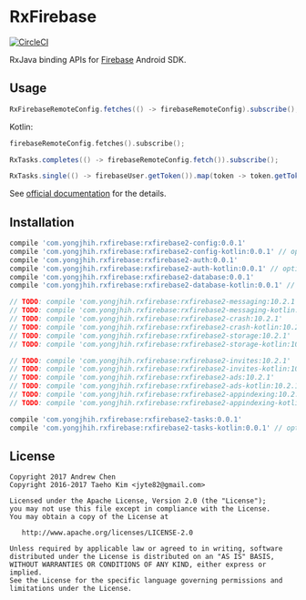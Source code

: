 # RxFirebase
[![CircleCI](https://circleci.com/gh/yongjhih/RxFirebase.svg?style=shield)](https://circleci.com/gh/yongjhih/RxFirebase)

RxJava binding APIs for [Firebase](https://firebase.google.com/) Android SDK.

## Usage

```java
RxFirebaseRemoteConfig.fetches(() -> firebaseRemoteConfig).subscribe();
```

Kotlin:

```kt
firebaseRemoteConfig.fetches().subscribe();
```

```java
RxTasks.completes(() -> firebaseRemoteConfig.fetch()).subscribe();
```

```java
RxTasks.single(() -> firebaseUser.getToken()).map(token -> token.getToken()).subscribe();
```

See [official documentation](https://firebase.google.com/docs/) for the details.

## Installation

```gradle
compile 'com.yongjhih.rxfirebase:rxfirebase2-config:0.0.1'
compile 'com.yongjhih.rxfirebase:rxfirebase2-config-kotlin:0.0.1' // optional
compile 'com.yongjhih.rxfirebase:rxfirebase2-auth:0.0.1'
compile 'com.yongjhih.rxfirebase:rxfirebase2-auth-kotlin:0.0.1' // optional
compile 'com.yongjhih.rxfirebase:rxfirebase2-database:0.0.1'
compile 'com.yongjhih.rxfirebase:rxfirebase2-database-kotlin:0.0.1' // optional

// TODO: compile 'com.yongjhih.rxfirebase:rxfirebase2-messaging:10.2.1'
// TODO: compile 'com.yongjhih.rxfirebase:rxfirebase2-messaging-kotlin:10.2.1'
// TODO: compile 'com.yongjhih.rxfirebase:rxfirebase2-crash:10.2.1'
// TODO: compile 'com.yongjhih.rxfirebase:rxfirebase2-crash-kotlin:10.2.1'
// TODO: compile 'com.yongjhih.rxfirebase:rxfirebase2-storage:10.2.1'
// TODO: compile 'com.yongjhih.rxfirebase:rxfirebase2-storage-kotlin:10.2.1'

// TODO: compile 'com.yongjhih.rxfirebase:rxfirebase2-invites:10.2.1'
// TODO: compile 'com.yongjhih.rxfirebase:rxfirebase2-invites-kotlin:10.2.1'
// TODO: compile 'com.yongjhih.rxfirebase:rxfirebase2-ads:10.2.1'
// TODO: compile 'com.yongjhih.rxfirebase:rxfirebase2-ads-kotlin:10.2.1'
// TODO: compile 'com.yongjhih.rxfirebase:rxfirebase2-appindexing:10.2.1'
// TODO: compile 'com.yongjhih.rxfirebase:rxfirebase2-appindexing-kotlin:10.2.1'

compile 'com.yongjhih.rxfirebase:rxfirebase2-tasks:0.0.1'
compile 'com.yongjhih.rxfirebase:rxfirebase2-tasks-kotlin:0.0.1' // optional
```

## License

```
Copyright 2017 Andrew Chen
Copyright 2016-2017 Taeho Kim <jyte82@gmail.com>

Licensed under the Apache License, Version 2.0 (the "License");
you may not use this file except in compliance with the License.
You may obtain a copy of the License at

   http://www.apache.org/licenses/LICENSE-2.0

Unless required by applicable law or agreed to in writing, software
distributed under the License is distributed on an "AS IS" BASIS,
WITHOUT WARRANTIES OR CONDITIONS OF ANY KIND, either express or implied.
See the License for the specific language governing permissions and
limitations under the License.
```
